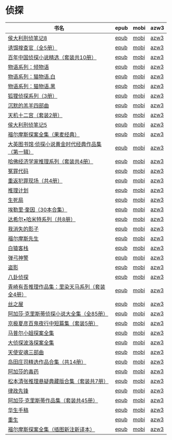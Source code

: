 # 侦探

| 书名 | epub | mobi | azw3 |
| --- | --- | --- | --- |
| [侯大利刑侦笔记8](http://ct.dalanmei.com/f/31084289-771229146-cba224) | [epub](http://ct.dalanmei.com/f/31084289-771229146-cba224) | [mobi](http://ct.dalanmei.com/f/31084289-771240795-31fab6) | [azw3](http://ct.dalanmei.com/f/31084289-771232820-70b00f) |
| [诱饵搜查官（全5册）](http://ct.dalanmei.com/f/31084289-771230608-ae20ad) | [epub](http://ct.dalanmei.com/f/31084289-771230608-ae20ad) | [mobi](http://ct.dalanmei.com/f/31084289-771246253-ff31ec) | [azw3](http://ct.dalanmei.com/f/31084289-771235961-3daf51) |
| [百年中国侦探小说精选（套装共10册）](http://ct.dalanmei.com/f/31084289-589444709-ae34ff) | [epub](http://ct.dalanmei.com/f/31084289-589444709-ae34ff) | [mobi](http://ct.dalanmei.com/f/31084289-589494065-fb2858) | [azw3](http://ct.dalanmei.com/f/31084289-589489022-de188c) |
| [物语系列：倾物语](http://ct.dalanmei.com/f/31084289-570170216-f0ab5f) | [epub](http://ct.dalanmei.com/f/31084289-570170216-f0ab5f) | [mobi](http://ct.dalanmei.com/f/31084289-570286733-ed42f6) | [azw3](http://ct.dalanmei.com/f/31084289-570358306-82d714) |
| [物语系列：猫物语.白](http://ct.dalanmei.com/f/31084289-570170217-38f14f) | [epub](http://ct.dalanmei.com/f/31084289-570170217-38f14f) | [mobi](http://ct.dalanmei.com/f/31084289-570286750-3dccdc) | [azw3](http://ct.dalanmei.com/f/31084289-570358313-7af12a) |
| [物语系列：猫物语.黑](http://ct.dalanmei.com/f/31084289-570170220-ec6f33) | [epub](http://ct.dalanmei.com/f/31084289-570170220-ec6f33) | [mobi](http://ct.dalanmei.com/f/31084289-570286761-c054ae) | [azw3](http://ct.dalanmei.com/f/31084289-570358317-2cc6e7) |
| [狐狸侦探系列（3册）](http://ct.dalanmei.com/f/31084289-570153868-0cd0bb) | [epub](http://ct.dalanmei.com/f/31084289-570153868-0cd0bb) | [mobi](http://ct.dalanmei.com/f/31084289-570324048-38988b) | [azw3](http://ct.dalanmei.com/f/31084289-571392537-225ed6) |
| [沉默的羔羊四部曲](http://ct.dalanmei.com/f/31084289-570158184-42768b) | [epub](http://ct.dalanmei.com/f/31084289-570158184-42768b) | [mobi](http://ct.dalanmei.com/f/31084289-570348392-48a403) | [azw3](http://ct.dalanmei.com/f/31084289-571400093-9230e5) |
| [天机十二宫（套装2册）](http://ct.dalanmei.com/f/31084289-569451936-c022ca) | [epub](http://ct.dalanmei.com/f/31084289-569451936-c022ca) | [mobi](http://ct.dalanmei.com/f/31084289-570236036-871438) | [azw3](http://ct.dalanmei.com/f/31084289-571418641-742fd8) |
| [侯大利刑侦笔记5](http://ct.dalanmei.com/f/31084289-569452135-8ac60d) | [epub](http://ct.dalanmei.com/f/31084289-569452135-8ac60d) | [mobi](http://ct.dalanmei.com/f/31084289-570237255-caa468) | [azw3](http://ct.dalanmei.com/f/31084289-571419125-34f5df) |
| [福尔摩斯探案全集（果麦经典）](http://ct.dalanmei.com/f/31084289-571727086-b0f151) | [epub](http://ct.dalanmei.com/f/31084289-571727086-b0f151) | [mobi](http://ct.dalanmei.com/f/31084289-572093611-6385de) | [azw3](http://ct.dalanmei.com/f/31084289-572114454-66bdc7) |
| [大英图书馆·侦探小说黄金时代经典作品集（第一辑）](http://ct.dalanmei.com/f/31084289-571723477-db666d) | [epub](http://ct.dalanmei.com/f/31084289-571723477-db666d) | [mobi](http://ct.dalanmei.com/f/31084289-572112577-cdf0cc) | [azw3](http://ct.dalanmei.com/f/31084289-572116623-4f0b83) |
| [哈佛经济学家推理系列（套装共4册）](http://ct.dalanmei.com/f/31084289-571715047-c6c8f9) | [epub](http://ct.dalanmei.com/f/31084289-571715047-c6c8f9) | [mobi](http://ct.dalanmei.com/f/31084289-572113918-ea258c) | [azw3](http://ct.dalanmei.com/f/31084289-572122423-cbf01c) |
| [冤罪代码](http://ct.dalanmei.com/f/31084289-571714627-06169f) | [epub](http://ct.dalanmei.com/f/31084289-571714627-06169f) | [mobi](http://ct.dalanmei.com/f/31084289-572114025-74dc80) | [azw3](http://ct.dalanmei.com/f/31084289-572123216-a97812) |
| [重返犯罪现场（共4册）](http://ct.dalanmei.com/f/31084289-571713445-73b9b5) | [epub](http://ct.dalanmei.com/f/31084289-571713445-73b9b5) | [mobi](http://ct.dalanmei.com/f/31084289-572114434-00dcfb) | [azw3](http://ct.dalanmei.com/f/31084289-572129624-4099c9) |
| [推理计划](http://ct.dalanmei.com/f/31084289-571709367-b27002) | [epub](http://ct.dalanmei.com/f/31084289-571709367-b27002) | [mobi](http://ct.dalanmei.com/f/31084289-572115164-0559ce) | [azw3](http://ct.dalanmei.com/f/31084289-572136425-2a97f1) |
| [生死局](http://ct.dalanmei.com/f/31084289-571708579-e21a61) | [epub](http://ct.dalanmei.com/f/31084289-571708579-e21a61) | [mobi](http://ct.dalanmei.com/f/31084289-572115378-01cedb) | [azw3](http://ct.dalanmei.com/f/31084289-572137148-51c374) |
| [埃勒里·奎因（30本合集）](http://ct.dalanmei.com/f/31084289-571653225-786782) | [epub](http://ct.dalanmei.com/f/31084289-571653225-786782) | [mobi](http://ct.dalanmei.com/f/31084289-572117427-0faafe) | [azw3](http://ct.dalanmei.com/f/31084289-572179866-36f501) |
| [达希尔•哈米特系列（共8册）](http://ct.dalanmei.com/f/31084289-571647084-8f4576) | [epub](http://ct.dalanmei.com/f/31084289-571647084-8f4576) | [mobi](http://ct.dalanmei.com/f/31084289-572120327-b37b22) | [azw3](http://ct.dalanmei.com/f/31084289-572180642-c20e44) |
| [我消失的影子](http://ct.dalanmei.com/f/31084289-571636462-bd16f6) | [epub](http://ct.dalanmei.com/f/31084289-571636462-bd16f6) | [mobi](http://ct.dalanmei.com/f/31084289-572123324-b584e1) | [azw3](http://ct.dalanmei.com/f/31084289-572184284-65e1e4) |
| [福尔摩斯先生](http://ct.dalanmei.com/f/31084289-571627326-4b9cdb) | [epub](http://ct.dalanmei.com/f/31084289-571627326-4b9cdb) | [mobi](http://ct.dalanmei.com/f/31084289-572128578-539f18) | [azw3](http://ct.dalanmei.com/f/31084289-572188702-4d7caf) |
| [白猿客栈](http://ct.dalanmei.com/f/31084289-571627212-44af25) | [epub](http://ct.dalanmei.com/f/31084289-571627212-44af25) | [mobi](http://ct.dalanmei.com/f/31084289-572128675-368ceb) | [azw3](http://ct.dalanmei.com/f/31084289-572188782-f1876f) |
| [弹弓神警](http://ct.dalanmei.com/f/31084289-571530768-9a0d81) | [epub](http://ct.dalanmei.com/f/31084289-571530768-9a0d81) | [mobi](http://ct.dalanmei.com/f/31084289-571794795-33dcde) | [azw3](http://ct.dalanmei.com/f/31084289-572194471-d9c7fb) |
| [盗影](http://ct.dalanmei.com/f/31084289-571531801-ebbe5f) | [epub](http://ct.dalanmei.com/f/31084289-571531801-ebbe5f) | [mobi](http://ct.dalanmei.com/f/31084289-571799201-c0b0b9) | [azw3](http://ct.dalanmei.com/f/31084289-572194974-8fc186) |
| [八卦侦探](http://ct.dalanmei.com/f/31084289-571532078-e4ac6e) | [epub](http://ct.dalanmei.com/f/31084289-571532078-e4ac6e) | [mobi](http://ct.dalanmei.com/f/31084289-571801367-967eec) | [azw3](http://ct.dalanmei.com/f/31084289-572195051-13626a) |
| [青崎有吾推理作品集：里染天马系列（套装全4册）](http://ct.dalanmei.com/f/31084289-571549758-ef8852) | [epub](http://ct.dalanmei.com/f/31084289-571549758-ef8852) | [mobi](http://ct.dalanmei.com/f/31084289-571836270-4831bb) | [azw3](http://ct.dalanmei.com/f/31084289-572200457-52d657) |
| [丝之屋](http://ct.dalanmei.com/f/31084289-571550341-62aa9e) | [epub](http://ct.dalanmei.com/f/31084289-571550341-62aa9e) | [mobi](http://ct.dalanmei.com/f/31084289-571844561-392f37) | [azw3](http://ct.dalanmei.com/f/31084289-572201424-a0f643) |
| [阿加莎·克里斯蒂侦探小说大全集（全85册）](http://ct.dalanmei.com/f/31084289-571556175-308996) | [epub](http://ct.dalanmei.com/f/31084289-571556175-308996) | [mobi](http://ct.dalanmei.com/f/31084289-571912959-6fcfe8) | [azw3](http://ct.dalanmei.com/f/31084289-572203371-ae2672) |
| [京极夏彦百鬼夜行中短篇集（套装5册）](http://ct.dalanmei.com/f/31084289-571619680-212ed6) | [epub](http://ct.dalanmei.com/f/31084289-571619680-212ed6) | [mobi](http://ct.dalanmei.com/f/31084289-571732508-a7aeac) | [azw3](http://ct.dalanmei.com/f/31084289-571912021-1359bc) |
| [马普尔小姐探案全集](http://ct.dalanmei.com/f/31084289-571594566-23696b) | [epub](http://ct.dalanmei.com/f/31084289-571594566-23696b) | [mobi](http://ct.dalanmei.com/f/31084289-572124593-57bf55) | [azw3](http://ct.dalanmei.com/f/31084289-571982809-1edcda) |
| [大侦探波洛探案全集](http://ct.dalanmei.com/f/31084289-571533202-3649b4) | [epub](http://ct.dalanmei.com/f/31084289-571533202-3649b4) | [mobi](http://ct.dalanmei.com/f/31084289-571802943-a03bbb) | [azw3](http://ct.dalanmei.com/f/31084289-571989865-730f9d) |
| [天使安魂三部曲](http://ct.dalanmei.com/f/31084289-571551254-a52219) | [epub](http://ct.dalanmei.com/f/31084289-571551254-a52219) | [mobi](http://ct.dalanmei.com/f/31084289-571865279-547c0b) | [azw3](http://ct.dalanmei.com/f/31084289-572068164-be6284) |
| [岛田庄司精选作品合集（共14册）](http://ct.dalanmei.com/f/31084289-571551710-77d169) | [epub](http://ct.dalanmei.com/f/31084289-571551710-77d169) | [mobi](http://ct.dalanmei.com/f/31084289-571877626-ef94f9) | [azw3](http://ct.dalanmei.com/f/31084289-572068797-f87269) |
| [阿加莎的毒药](http://ct.dalanmei.com/f/31084289-571558285-24fef8) | [epub](http://ct.dalanmei.com/f/31084289-571558285-24fef8) | [mobi](http://ct.dalanmei.com/f/31084289-571916777-3f3b06) | [azw3](http://ct.dalanmei.com/f/31084289-572074947-09f8fc) |
| [松本清张推理悬疑典藏版合集（套装共7册）](http://ct.dalanmei.com/f/31084289-571584040-966020) | [epub](http://ct.dalanmei.com/f/31084289-571584040-966020) | [mobi](http://ct.dalanmei.com/f/31084289-571735965-d31228) | [azw3](http://ct.dalanmei.com/f/31084289-571854399-818218) |
| [律政先锋](None) | [epub](None) | [mobi](None) | [azw3](None) |
| [阿加莎·克里斯蒂作品集（套装共45册）](http://ct.dalanmei.com/f/31084289-571496543-3911c9) | [epub](http://ct.dalanmei.com/f/31084289-571496543-3911c9) | [mobi](http://ct.dalanmei.com/f/31084289-571773950-793c07) | [azw3](http://ct.dalanmei.com/f/31084289-571871024-da75c5) |
| [华生手稿](None) | [epub](None) | [mobi](None) | [azw3](None) |
| [重生](http://ct.dalanmei.com/f/31084289-595857248-77cc1b) | [epub](http://ct.dalanmei.com/f/31084289-595857248-77cc1b) | [mobi](http://ct.dalanmei.com/f/31084289-595860261-082e6d) | [azw3](http://ct.dalanmei.com/f/31084289-595858876-f4ed03) |
| [福尔摩斯探案全集（插图新注新译本）](http://ct.dalanmei.com/f/31084289-571457468-4d8f2a) | [epub](http://ct.dalanmei.com/f/31084289-571457468-4d8f2a) | [mobi](http://ct.dalanmei.com/f/31084289-571790535-4a8731) | [azw3](http://ct.dalanmei.com/f/31084289-571897009-a160f1) |
